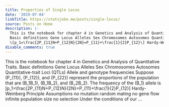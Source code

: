 ```yaml
---
title: Properties of Single Locus
date: '2019-07-04'
linkTitle: https://statsjoke.me/posts/single-locus/
source: Posts on Home
description: |-
  This is the notebook for chapter 4 in Genetics and Analysis of Quantitative Traits.
  Basic definitions Gene Locus Alleles Sex Chromosomes Autosomes Quantitative-trait Loci (QTLs) Allele and genotype frequencies Suppose \(P_{11}\), \(P_{12}\), and \(P_{22}\) represent the proportions of the population that are \(B_1B_1\), \(B_1B_2\), and \(B_2B_2\). The frequency of the \(B_1\) allele is
  \[p_1=\frac{2P_{11}N+P_{12}N}{2N}=P_{11}+\frac{1}{2}P_{12}\] Hardy-Weinberg Principle Assumptions no mutation random mating no gene flow infinite population size no selection Under the conditions of our ...
disable_comments: true
---
```

This is the notebook for chapter 4 in Genetics and Analysis of Quantitative Traits.
Basic definitions Gene Locus Alleles Sex Chromosomes Autosomes Quantitative-trait Loci (QTLs) Allele and genotype frequencies Suppose \(P_{11}\), \(P_{12}\), and \(P_{22}\) represent the proportions of the population that are \(B_1B_1\), \(B_1B_2\), and \(B_2B_2\). The frequency of the \(B_1\) allele is
\[p_1=\frac{2P_{11}N+P_{12}N}{2N}=P_{11}+\frac{1}{2}P_{12}\] Hardy-Weinberg Principle Assumptions no mutation random mating no gene flow infinite population size no selection Under the conditions of our ...